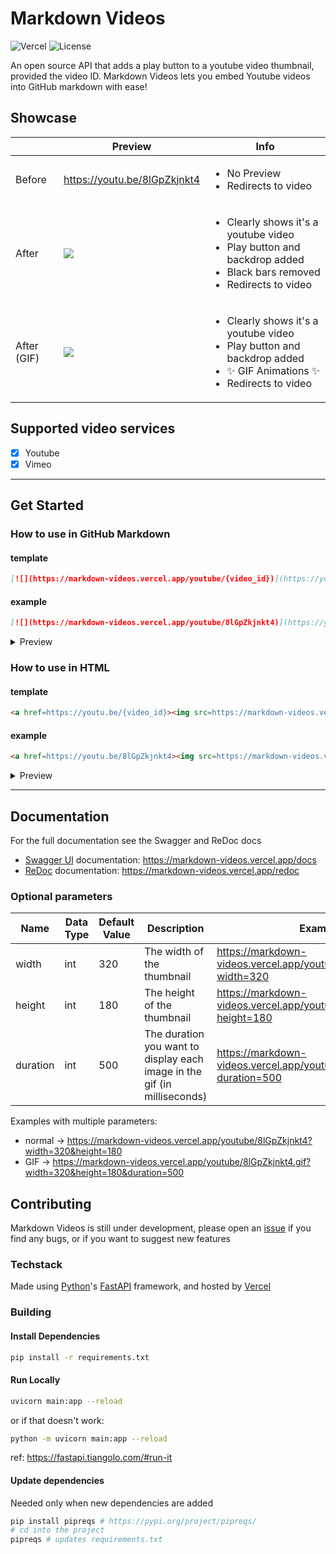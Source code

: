 # Markdown Videos
![Vercel](https://therealsujitk-vercel-badge.vercel.app/?app=markdown-videos) ![License](https://img.shields.io/badge/license-MIT-blue)

An open source API that adds a play button to a youtube video thumbnail, provided the video ID.
Markdown Videos lets you embed Youtube videos into GitHub markdown with ease!

## Showcase

||Preview|Info|
|--|--|--|
|Before|https://youtu.be/8lGpZkjnkt4|<ul><li>No Preview</li><li>Redirects to video</li></ul>|
|After|[![](https://markdown-videos.vercel.app/youtube/8lGpZkjnkt4)](https://youtu.be/8lGpZkjnkt4)|<ul><li>Clearly shows it's a youtube video</li><li>Play button and backdrop added</li><li>Black bars removed</li><li>Redirects to video</li></ul>|
|After (GIF)|[![](https://markdown-videos.vercel.app/youtube/8lGpZkjnkt4.gif)](https://youtu.be/8lGpZkjnkt4.gif)|<ul><li>Clearly shows it's a youtube video</li><li>Play button and backdrop added</li><li>:sparkles: GIF Animations :sparkles: </li><li>Redirects to video</li></ul>|


## Supported video services

- [x] Youtube
- [x] Vimeo

---
## Get Started

### How to use in GitHub Markdown

#### template

```markdown
[![](https://markdown-videos.vercel.app/youtube/{video_id})](https://youtu.be/{video_id})
```
#### example

```markdown
[![](https://markdown-videos.vercel.app/youtube/8lGpZkjnkt4)](https://youtu.be/8lGpZkjnkt4)
```

<details>
  <summary>Preview</summary>

  [![](https://markdown-videos.vercel.app/youtube/8lGpZkjnkt4)](https://youtu.be/8lGpZkjnkt4)
</details>

### How to use in HTML

#### template

```html
<a href=https://youtu.be/{video_id}><img src=https://markdown-videos.vercel.app/youtube/{video_id}></a></img>
```

#### example

```html
<a href=https://youtu.be/8lGpZkjnkt4><img src=https://markdown-videos.vercel.app/youtube/8lGpZkjnkt4></a></img>
```

<details>
  <summary>Preview</summary>

  <a href=https://youtu.be/8lGpZkjnkt4><img src=https://markdown-videos.vercel.app/youtube/8lGpZkjnkt4></a></img>
</details>

---
## Documentation
For the full documentation see the Swagger and ReDoc docs
- [Swagger UI](https://github.com/swagger-api/swagger-ui) documentation: <https://markdown-videos.vercel.app/docs>
- [ReDoc](https://github.com/Rebilly/ReDoc) documentation: <https://markdown-videos.vercel.app/redoc>
### Optional parameters
|Name     |Data Type |Default Value             |Description                                                              |Example                                                             |Availability               |
|---------|----------|--------------------------|-------------------------------------------------------------------------|--------------------------------------------------------------------|---------------------------|
|width    |int       |320                       |The width of the thumbnail                                               |https://markdown-videos.vercel.app/youtube/8lGpZkjnkt4?width=320    |All Endpoints              |
|height   |int       |180                       |The height of the thumbnail                                              |https://markdown-videos.vercel.app/youtube/8lGpZkjnkt4?height=180   |All Endpoints              |
|duration |int       |500                       |The duration you want to display each image in the gif (in milliseconds) |https://markdown-videos.vercel.app/youtube/8lGpZkjnkt4.gif?duration=500 |Endpoints ending with .gif |

Examples with multiple parameters:
- normal -> https://markdown-videos.vercel.app/youtube/8lGpZkjnkt4?width=320&height=180
- GIF -> https://markdown-videos.vercel.app/youtube/8lGpZkjnkt4.gif?width=320&height=180&duration=500

## Contributing

Markdown Videos is still under development, please open an [issue](https://github.com/Snailedlt/Markdown-Videos/issues) if you find any bugs, or if you want to suggest new features

### Techstack

Made using [Python](https://www.python.org/)'s [FastAPI](https://fastapi.tiangolo.com/) framework, and hosted by [Vercel](https://vercel.com/)

### Building

#### Install Dependencies

```sh
pip install -r requirements.txt
```

#### Run Locally

```sh
uvicorn main:app --reload
```

or if that doesn't work:

```sh
python -m uvicorn main:app --reload
```

ref: <https://fastapi.tiangolo.com/#run-it>

#### Update dependencies

Needed only when new dependencies are added

```sh
pip install pipreqs # https://pypi.org/project/pipreqs/
# cd into the project
pipreqs # updates requirements.txt
```
